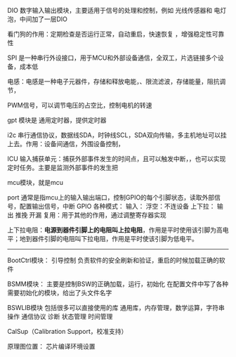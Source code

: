 
DIO  数字输入输出模块，主要适用于信号的处理和控制，例如 光线传感器和  电灯泡，中间加了一层DIO


看门狗的作用：定期检查是否运行正常，自动重启，快速恢复 ，增强稳定性可靠性


SPI 是一种串行外设接口，用于MCU和外部设备通信，全双工，片选链接多个设备，成本低

电感：电感是一种电子元器件，存储和释放电能，、限流滤波，存储能量，阻抗调节，


PWM信号，可以调节电压的占空比，控制电机的转速

gpt 模块是 通用定时器，提供定时器

i2c 串行通信协议，数据线SDA，时钟线SCL，SDA双向传输，多主机地址可以挂上去。作用：设备间通信，外围设备控制，


ICU 输入捕获单元：捕获外部事件发生的时间点，且可以触发中断，，也可以实现定时任务。主要是监测外部事件的发生把


mcu模块，就是mcu

port 通常是指mcu上的输入输出端口，控制GPIO的每个引脚状态，读取外部信号，配置输出信号，中断
GPIO  各种模式：
	输入：
		浮空：不连设备
		上下拉：
	输出
		推挽
		开漏
	复用：用于其他的作用，通过调整寄存器实现



上下拉电阻：**电源到器件引脚上的电阻叫上拉电阻**，作用是平时使用该引脚为高电平；地到器件引脚的电阻叫下拉电阻，作用是平时使该引脚为低电平。



---

BootCtrl模块：
	引导控制
	负责软件的安全刷新和验证，重启的时候加载正确的软件


BSMM模块：
	主要是控制BSW的正确加载，运行，初始化
	在配置文件中写了各种需要初始化的模块，给出了头文件名字

BSWLIB模块
	包括很多可以直接使用的库
	通用库，内存管理，数学运算，字符串操作
	通信协议
	诊断
	状态管理
	时间管理


CalSup（Calibration Support，校准支持）




原理图位置： 
芯片编译环境设置




